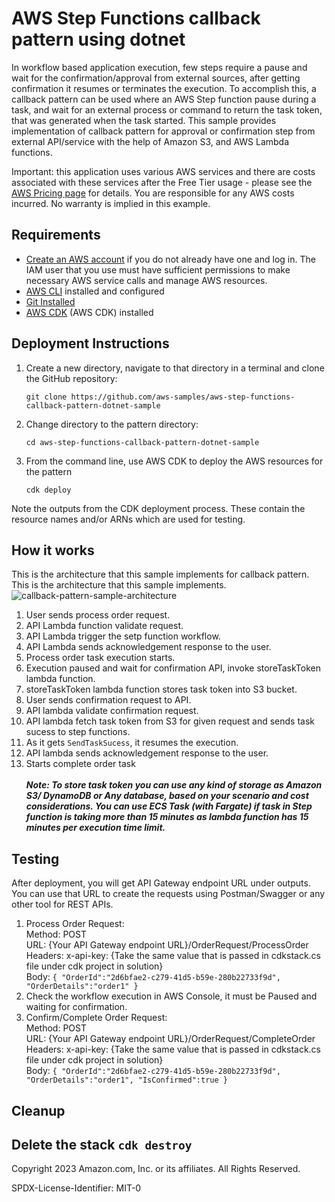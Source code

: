 # AWS Step Functions callback pattern using dotnet

In workflow based application execution, few steps require a pause and wait for the confirmation/approval from external sources, after getting confirmation it resumes or terminates the execution. To accomplish this, a callback pattern can be used where an AWS Step function pause during a task, and wait for an external process or command to return the task token, that was generated when the task started. This sample provides implementation of callback pattern for approval or confirmation step from external API/service with the help of Amazon S3, and AWS Lambda functions.

Important: this application uses various AWS services and there are costs associated with these services after the Free Tier usage - please see the [AWS Pricing page](https://aws.amazon.com/pricing/) for details. You are responsible for any AWS costs incurred. No warranty is implied in this example.

## Requirements

* [Create an AWS account](https://portal.aws.amazon.com/gp/aws/developer/registration/index.html) if you do not already have one and log in. The IAM user that you use must have sufficient permissions to make necessary AWS service calls and manage AWS resources.
* [AWS CLI](https://docs.aws.amazon.com/cli/latest/userguide/install-cliv2.html) installed and configured
* [Git Installed](https://git-scm.com/book/en/v2/Getting-Started-Installing-Git)
* [AWS CDK](https://docs.aws.amazon.com/cdk/v2/guide/work-with-cdk-csharp.html) (AWS CDK) installed

## Deployment Instructions

1. Create a new directory, navigate to that directory in a terminal and clone the GitHub repository:
    ``` 
    git clone https://github.com/aws-samples/aws-step-functions-callback-pattern-dotnet-sample
    ```
1. Change directory to the pattern directory:
    ```
    cd aws-step-functions-callback-pattern-dotnet-sample
    ```
1. From the command line, use AWS CDK to deploy the AWS resources for the pattern
    ```
    cdk deploy
    ```

 Note the outputs from the CDK deployment process. These contain the resource names and/or ARNs which are used for testing.

## How it works

This is the architecture that this sample implements for callback pattern.
This is the architecture that this sample implements.
![callback-pattern-sample-architecture](https://github.com/aws-samples/serverless-patterns/main/sfn-callback-pattern-cdk-dotnet/img/callback-pattern.png)

1. User sends process order request.
2. API Lambda function validate request.
3. API Lambda trigger the setp function workflow.
4. API Lambda sends acknowledgement response to the user.
5. Process order task execution starts.
6. Execution paused and wait for confirmation API, invoke storeTaskToken lambda function.
7. storeTaskToken lambda function stores task token into S3 bucket.
8. User sends confirmation request to API.
9. API lambda validate confirmation request.
10. API lambda fetch task token from S3 for given request and sends task sucess to step functions.
11. As it gets `SendTaskSucess`, it resumes the execution.
12. API lambda sends acknowledgement response to the user.
13. Starts complete order task\
\
***Note: To store task token you can use any kind of storage as Amazon S3/ DynamoDB or Any database, based on your scenario and cost considerations. You can use ECS Task (with Fargate) if task in Step function is taking more than 15 minutes as lambda function has 15 minutes per execution time limit.***


## Testing

After deployment, you will get API Gateway endpoint URL under outputs. You can use that URL to create the requests using Postman/Swagger or any other tool for REST APIs.

1. Process Order Request:\
Method: POST\
URL: {Your API Gateway endpoint URL}/OrderRequest/ProcessOrder\
Headers: x-api-key: {Take the same value that is passed in cdkstack.cs file under cdk project in solution}\
Body:
    `{
    "OrderId":"2d6bfae2-c279-41d5-b59e-280b22733f9d",
    "OrderDetails":"order1"
    }`
2. Check the workflow execution in AWS Console, it must be Paused and waiting for confirmation.
3. Confirm/Complete Order Request:\
Method: POST\
URL: {Your API Gateway endpoint URL}/OrderRequest/CompleteOrder\
Headers: x-api-key: {Take the same value that is passed in cdkstack.cs file under cdk project in solution}\
Body:
    `{
    "OrderId":"2d6bfae2-c279-41d5-b59e-280b22733f9d",
    "OrderDetails":"order1",
    "IsConfirmed":true
    }`

## Cleanup
 
Delete the stack
    ```cdk destroy
    ```
----
Copyright 2023 Amazon.com, Inc. or its affiliates. All Rights Reserved.

SPDX-License-Identifier: MIT-0